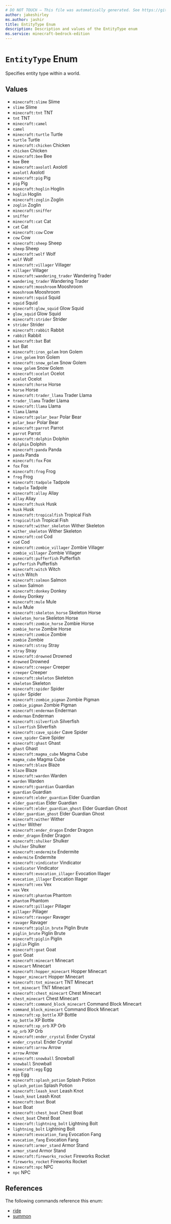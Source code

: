 ```yaml
---
# DO NOT TOUCH — This file was automatically generated. See https://github.com/mojang/minecraftapidocsgenerator to modify descriptions, examples, etc.
author: jakeshirley
ms.author: jashir
title: EntityType Enum
description: Description and values of the EntityType enum
ms.service: minecraft-bedrock-edition
---
```

# `EntityType` Enum
Specifies entity type within a world.

## Values
- `minecraft:slime`
Slime
- `slime`
Slime
- `minecraft:tnt`
TNT
- `tnt`
TNT
- `minecraft:camel`
- `camel`
- `minecraft:turtle`
Turtle
- `turtle`
Turtle
- `minecraft:chicken`
Chicken
- `chicken`
Chicken
- `minecraft:bee`
Bee
- `bee`
Bee
- `minecraft:axolotl`
Axolotl
- `axolotl`
Axolotl
- `minecraft:pig`
Pig
- `pig`
Pig
- `minecraft:hoglin`
Hoglin
- `hoglin`
Hoglin
- `minecraft:zoglin`
Zoglin
- `zoglin`
Zoglin
- `minecraft:sniffer`
- `sniffer`
- `minecraft:cat`
Cat
- `cat`
Cat
- `minecraft:cow`
Cow
- `cow`
Cow
- `minecraft:sheep`
Sheep
- `sheep`
Sheep
- `minecraft:wolf`
Wolf
- `wolf`
Wolf
- `minecraft:villager`
Villager
- `villager`
Villager
- `minecraft:wandering_trader`
Wandering Trader
- `wandering_trader`
Wandering Trader
- `minecraft:mooshroom`
Mooshroom
- `mooshroom`
Mooshroom
- `minecraft:squid`
Squid
- `squid`
Squid
- `minecraft:glow_squid`
Glow Squid
- `glow_squid`
Glow Squid
- `minecraft:strider`
Strider
- `strider`
Strider
- `minecraft:rabbit`
Rabbit
- `rabbit`
Rabbit
- `minecraft:bat`
Bat
- `bat`
Bat
- `minecraft:iron_golem`
Iron Golem
- `iron_golem`
Iron Golem
- `minecraft:snow_golem`
Snow Golem
- `snow_golem`
Snow Golem
- `minecraft:ocelot`
Ocelot
- `ocelot`
Ocelot
- `minecraft:horse`
Horse
- `horse`
Horse
- `minecraft:trader_llama`
Trader Llama
- `trader_llama`
Trader Llama
- `minecraft:llama`
Llama
- `llama`
Llama
- `minecraft:polar_bear`
Polar Bear
- `polar_bear`
Polar Bear
- `minecraft:parrot`
Parrot
- `parrot`
Parrot
- `minecraft:dolphin`
Dolphin
- `dolphin`
Dolphin
- `minecraft:panda`
Panda
- `panda`
Panda
- `minecraft:fox`
Fox
- `fox`
Fox
- `minecraft:frog`
Frog
- `frog`
Frog
- `minecraft:tadpole`
Tadpole
- `tadpole`
Tadpole
- `minecraft:allay`
Allay
- `allay`
Allay
- `minecraft:husk`
Husk
- `husk`
Husk
- `minecraft:tropicalfish`
Tropical Fish
- `tropicalfish`
Tropical Fish
- `minecraft:wither_skeleton`
Wither Skeleton
- `wither_skeleton`
Wither Skeleton
- `minecraft:cod`
Cod
- `cod`
Cod
- `minecraft:zombie_villager`
Zombie Villager
- `zombie_villager`
Zombie Villager
- `minecraft:pufferfish`
Pufferfish
- `pufferfish`
Pufferfish
- `minecraft:witch`
Witch
- `witch`
Witch
- `minecraft:salmon`
Salmon
- `salmon`
Salmon
- `minecraft:donkey`
Donkey
- `donkey`
Donkey
- `minecraft:mule`
Mule
- `mule`
Mule
- `minecraft:skeleton_horse`
Skeleton Horse
- `skeleton_horse`
Skeleton Horse
- `minecraft:zombie_horse`
Zombie Horse
- `zombie_horse`
Zombie Horse
- `minecraft:zombie`
Zombie
- `zombie`
Zombie
- `minecraft:stray`
Stray
- `stray`
Stray
- `minecraft:drowned`
Drowned
- `drowned`
Drowned
- `minecraft:creeper`
Creeper
- `creeper`
Creeper
- `minecraft:skeleton`
Skeleton
- `skeleton`
Skeleton
- `minecraft:spider`
Spider
- `spider`
Spider
- `minecraft:zombie_pigman`
Zombie Pigman
- `zombie_pigman`
Zombie Pigman
- `minecraft:enderman`
Enderman
- `enderman`
Enderman
- `minecraft:silverfish`
Silverfish
- `silverfish`
Silverfish
- `minecraft:cave_spider`
Cave Spider
- `cave_spider`
Cave Spider
- `minecraft:ghast`
Ghast
- `ghast`
Ghast
- `minecraft:magma_cube`
Magma Cube
- `magma_cube`
Magma Cube
- `minecraft:blaze`
Blaze
- `blaze`
Blaze
- `minecraft:warden`
Warden
- `warden`
Warden
- `minecraft:guardian`
Guardian
- `guardian`
Guardian
- `minecraft:elder_guardian`
Elder Guardian
- `elder_guardian`
Elder Guardian
- `minecraft:elder_guardian_ghost`
Elder Guardian Ghost
- `elder_guardian_ghost`
Elder Guardian Ghost
- `minecraft:wither`
Wither
- `wither`
Wither
- `minecraft:ender_dragon`
Ender Dragon
- `ender_dragon`
Ender Dragon
- `minecraft:shulker`
Shulker
- `shulker`
Shulker
- `minecraft:endermite`
Endermite
- `endermite`
Endermite
- `minecraft:vindicator`
Vindicator
- `vindicator`
Vindicator
- `minecraft:evocation_illager`
Evocation Illager
- `evocation_illager`
Evocation Illager
- `minecraft:vex`
Vex
- `vex`
Vex
- `minecraft:phantom`
Phantom
- `phantom`
Phantom
- `minecraft:pillager`
Pillager
- `pillager`
Pillager
- `minecraft:ravager`
Ravager
- `ravager`
Ravager
- `minecraft:piglin_brute`
Piglin Brute
- `piglin_brute`
Piglin Brute
- `minecraft:piglin`
Piglin
- `piglin`
Piglin
- `minecraft:goat`
Goat
- `goat`
Goat
- `minecraft:minecart`
Minecart
- `minecart`
Minecart
- `minecraft:hopper_minecart`
Hopper Minecart
- `hopper_minecart`
Hopper Minecart
- `minecraft:tnt_minecart`
TNT Minecart
- `tnt_minecart`
TNT Minecart
- `minecraft:chest_minecart`
Chest Minecart
- `chest_minecart`
Chest Minecart
- `minecraft:command_block_minecart`
Command Block Minecart
- `command_block_minecart`
Command Block Minecart
- `minecraft:xp_bottle`
XP Bottle
- `xp_bottle`
XP Bottle
- `minecraft:xp_orb`
XP Orb
- `xp_orb`
XP Orb
- `minecraft:ender_crystal`
Ender Crystal
- `ender_crystal`
Ender Crystal
- `minecraft:arrow`
Arrow
- `arrow`
Arrow
- `minecraft:snowball`
Snowball
- `snowball`
Snowball
- `minecraft:egg`
Egg
- `egg`
Egg
- `minecraft:splash_potion`
Splash Potion
- `splash_potion`
Splash Potion
- `minecraft:leash_knot`
Leash Knot
- `leash_knot`
Leash Knot
- `minecraft:boat`
Boat
- `boat`
Boat
- `minecraft:chest_boat`
Chest Boat
- `chest_boat`
Chest Boat
- `minecraft:lightning_bolt`
Lightning Bolt
- `lightning_bolt`
Lightning Bolt
- `minecraft:evocation_fang`
Evocation Fang
- `evocation_fang`
Evocation Fang
- `minecraft:armor_stand`
Armor Stand
- `armor_stand`
Armor Stand
- `minecraft:fireworks_rocket`
Fireworks Rocket
- `fireworks_rocket`
Fireworks Rocket
- `minecraft:npc`
NPC
- `npc`
NPC

## References
The following commands reference this enum:
- [ride](../commands/ride.md)
- [summon](../commands/summon.md)
